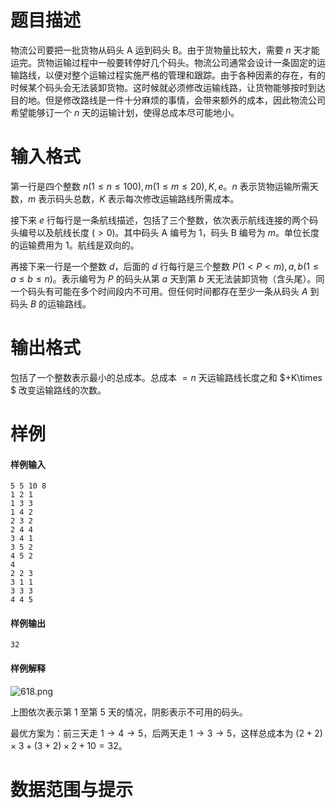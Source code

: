 
# 题目描述

物流公司要把一批货物从码头 A 运到码头 B。由于货物量比较大，需要 $n$ 天才能运完。货物运输过程中一般要转停好几个码头。物流公司通常会设计一条固定的运输路线，以便对整个运输过程实施严格的管理和跟踪。由于各种因素的存在，有的时候某个码头会无法装卸货物。这时候就必须修改运输线路，让货物能够按时到达目的地。但是修改路线是一件十分麻烦的事情，会带来额外的成本，因此物流公司希望能够订一个 $n$ 天的运输计划，使得总成本尽可能地小。

# 输入格式

第一行是四个整数 $n(1\le n\le 100),m(1\le m\le 20),K,e$。$n$ 表示货物运输所需天数，$m$ 表示码头总数，$K$ 表示每次修改运输路线所需成本。

接下来 $e$ 行每行是一条航线描述，包括了三个整数，依次表示航线连接的两个码头编号以及航线长度 $(>0)$。其中码头 A 编号为 $1$，码头 B 编号为 $m$。单位长度的运输费用为 1。航线是双向的。

再接下来一行是一个整数 $d$，后面的 $d$ 行每行是三个整数 $P(1<P<m),a,b(1\le a\le b\le n)$。表示编号为 $P$ 的码头从第 $a$ 天到第 $b$ 天无法装卸货物（含头尾）。同一个码头有可能在多个时间段内不可用。但任何时间都存在至少一条从码头 $A$ 到码头 $B$ 的运输路线。

# 输出格式

包括了一个整数表示最小的总成本。总成本 $=n$ 天运输路线长度之和 $+K\times $ 改变运输路线的次数。

# 样例

#### 样例输入
```plain
5 5 10 8
1 2 1
1 3 3
1 4 2
2 3 2
2 4 4
3 4 1
3 5 2
4 5 2
4
2 2 3
3 1 1
3 3 3
4 4 5
```

#### 样例输出
```plain
32
```

#### 样例解释

![618.png](source/loj/2311/img/aHR0cHM6Ly9pLmxvbGkubmV0LzIwMTgvMDQvMTEvNWFjZGRhMDE0OTgwYi5wbmc=.png)

上图依次表示第 $1$ 至第 $5$ 天的情况，阴影表示不可用的码头。

最优方案为：前三天走 $1\rightarrow 4\rightarrow 5$，后两天走 $1\rightarrow 3\rightarrow 5$，这样总成本为 $(2+2)\times 3+(3+2)\times 2+10=32$。

# 数据范围与提示



